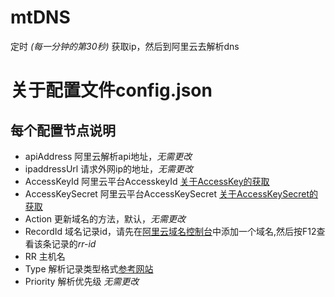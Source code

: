 # mtDNS
定时 *(每一分钟的第30秒)* 获取ip，然后到阿里云去解析dns
# 关于配置文件config.json
## 每个配置节点说明
* apiAddress 阿里云解析api地址，*无需更改*
* ipaddressUrl 请求外网ip的地址，*无需更改*
* AccessKeyId 阿里云平台AccesskeyId [关于AccessKey的获取](https://ak-console.aliyun.com/?spm=5176.7926440.772176.4.78343fb6U1MI7A#/accesskey)
* AccessKeySecret 阿里云平台AccessKeySecret [关于AccessKeySecret的获取](https://ak-console.aliyun.com/?spm=5176.7926440.772176.4.78343fb6U1MI7A#/accesskey)
* Action 更新域名的方法，默认，*无需更改*
* RecordId 域名记录id，请先在[阿里云域名控制台](https://dc.aliyun.com/tcparse/dns.htm?init=false&dtoken=h4PcCqPaV9GM15DS)中添加一个域名,然后按F12查看该条记录的*rr-id*
* RR 主机名
* Type 解析记录类型格式[参考网站](https://help.aliyun.com/document_detail/29805.html?spm=5176.doc29774.2.1.2IvBqd)
* Priority 解析优先级 *无需更改*
